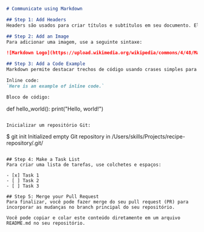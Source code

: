 ```markdown
# Communicate using Markdown

## Step 1: Add Headers
Headers são usados para criar títulos e subtítulos em seu documento. Eles são criados usando o símbolo `#`.

## Step 2: Add an Image
Para adicionar uma imagem, use a seguinte sintaxe:

![Markdown Logo](https://upload.wikimedia.org/wikipedia/commons/4/48/Markdown-mark.svg)

## Step 3: Add a Code Example
Markdown permite destacar trechos de código usando crases simples para inline code ou três crases para blocos de código.

Inline code:
`Here is an example of inline code.`

Bloco de código:
```
def hello_world():
    print("Hello, world!")
```

Inicializar um repositório Git:
```
$ git init
Initialized empty Git repository in /Users/skills/Projects/recipe-repository/.git/
```

## Step 4: Make a Task List
Para criar uma lista de tarefas, use colchetes e espaços:

- [x] Task 1
- [ ] Task 2
- [ ] Task 3

## Step 5: Merge your Pull Request
Para finalizar, você pode fazer merge do seu pull request (PR) para incorporar as mudanças no branch principal do seu repositório.

Você pode copiar e colar este conteúdo diretamente em um arquivo README.md no seu repositório.
```
